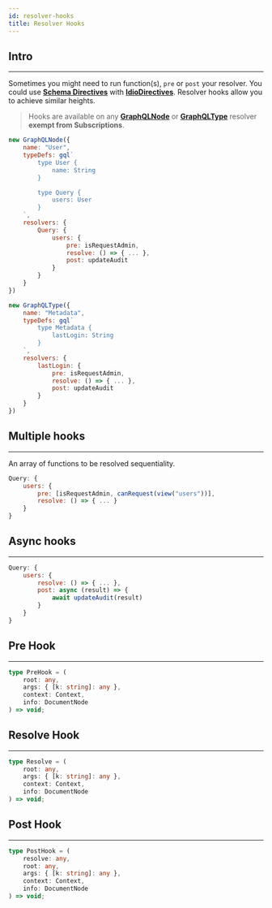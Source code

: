 ```yaml
---
id: resolver-hooks
title: Resolver Hooks
---
```


## Intro

---

Sometimes you might need to run function(s), `pre` or `post` your resolver. You could use **[Schema Directives](schema-appliances#directives)** with **[IdioDirectives](idio-directive)**. Resolver hooks allow you to achieve similar heights.

> Hooks are available on any **[GraphQLNode](graphql-node)** or **[GraphQLType](graphql-type)**  resolver  **exempt from Subscriptions**.


<!--DOCUSAURUS_CODE_TABS-->

<!--GraphQLNode-->
```js
new GraphQLNode({
    name: "User",
    typeDefs: gql`
        type User {
            name: String
        }

        type Query {
            users: User
        }
    `,
    resolvers: {
        Query: {
            users: {
                pre: isRequestAdmin,
                resolve: () => { ... },
                post: updateAudit
            }
        }
    }
})
```
<!--GraphQLType-->
```js
new GraphQLType({
    name: "Metadata",
    typeDefs: gql`
        type Metadata {
            lastLogin: String
        }
    `,
    resolvers: {
        lastLogin: {
            pre: isRequestAdmin,
            resolve: () => { ... },
            post: updateAudit
        }
    }
})
```

<!--END_DOCUSAURUS_CODE_TABS-->


## Multiple hooks

---

An array of functions to be resolved sequentiality. 

```javascript
Query: {
    users: {
        pre: [isRequestAdmin, canRequest(view("users"))],
        resolve: () => { ... }
    }
}
```

## Async hooks

---

```javascript
Query: {
    users: {
        resolve: () => { ... },
        post: async (result) => {
            await updateAudit(result)
        }
    }
}
```

## Pre Hook

---

```typescript
type PreHook = (
    root: any,
    args: { [k: string]: any },
    context: Context,
    info: DocumentNode
) => void;
```

## Resolve Hook

---

```typescript
type Resolve = (
    root: any,
    args: { [k: string]: any },
    context: Context,
    info: DocumentNode
) => void;
```

## Post Hook

---

```typescript
type PostHook = (
    resolve: any,
    root: any,
    args: { [k: string]: any },
    context: Context,
    info: DocumentNode
) => void;
```